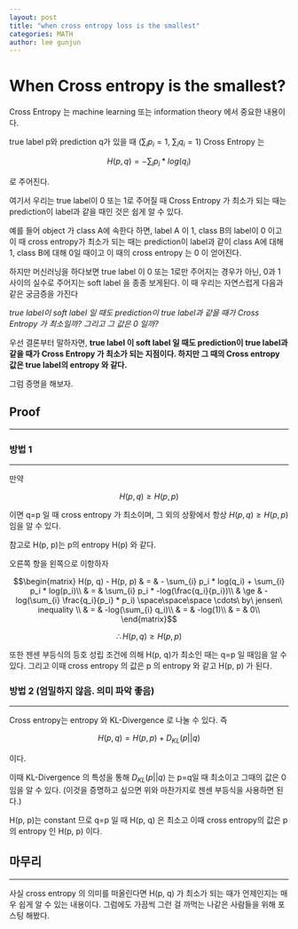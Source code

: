 ```yaml
---
layout: post
title: "when cross entropy loss is the smallest"
categories: MATH
author: lee gunjun
---
```


# When Cross entropy is the smallest?

Cross Entropy 는 machine learning 또는 information theory 에서 중요한 내용이다.

true label p와 prediction q가 있을 때 ($\sum_i p_i = 1$, $\sum_i q_i = 1$) Cross Entropy 는

$$ H(p, q) = - \sum_{i} p_i * log(q_i) $$

로 주어진다.

여기서 우리는 true label이 0 또는 1로 주어질 때 Cross Entropy 가 최소가 되는 때는 prediction이 label과 같을 때인 것은 쉽게 알 수 있다.

예를 들어 object 가 class A에 속한다 하면, label A 이 1, class B의 label이 0 이고 이 때 cross entropy가 최소가 되는 때는 prediction이 label과 같이 class A에 대해 1, class B에 대해 0일 때이고 이 때의 cross entropy 는 0 이 얻어진다.

하지만 머신러닝을 하다보면 true label 이 0 또는 1로만 주어지는 경우가 아닌, 0과 1 사이의 실수로 주어지는 soft label 을 종종 보게된다. 이 때 우리는 자연스럽게 다음과 같은 궁금증을 가진다

*true label이 soft label 일 때도 prediction이 true label과 같을 때가 Cross Entropy 가 최소일까? 그리고 그 값은 0 일까?*

우선 결론부터 말하자면, **true label 이 soft label 일 때도 prediction이 true label과 같을 때가 Cross Entropy 가 최소가 되는 지점이다. 하지만 그 때의 Cross entropy 값은 true label의 entropy 와 같다.**

그럼 증명을 해보자.

## Proof

----

### 방법 1

----

만약 

$$H(p, q) \ge H(p, p)$$

이면 q=p 일 때 cross entropy 가 최소이며, 그 외의 상황에서 항상 $H(p, q) \ge H(p, p)$ 임을 알 수 있다.

참고로 H(p, p)는 p의 entropy H(p) 와 같다.

오른쪽 항을 왼쪽으로 이항하자

$$\begin{matrix}
H(p, q) - H(p, p) & = &  - \sum_{i} p_i * log(q_i) + \sum_{i} p_i * log(p_i)\\
& = & \sum_{i} p_i * -log(\frac{q_i}{p_i})\\
& \ge & -log(\sum_{i} \frac{q_i}{p_i} * p_i) \space\space\space \cdots\ by\ jensen\ inequality \\
& = & -log(\sum_{i} q_i)\\
& = & -log(1)\\
& = & 0\\
\end{matrix}$$

$$\therefore H(p, q) \ge H(p, p)$$

또한 젠센 부등식의 등호 성립 조건에 의해 H(p, q)가 최소인 때는 q=p 일 때임을 알 수 있다. 그리고 이때 cross entropy 의 값은 p 의 entropy 와 같고 H(p, p) 가 된다.

### 방법 2 (엄밀하지 않음. 의미 파악 좋음)

----

Cross entropy는 entropy 와 KL-Divergence 로 나눌 수 있다. 즉

$$H(p, q) = H(p, p) + D_{KL} (p || q)$$

이다.

이때 KL-Divergence 의 특성을 통해 $D_{KL} (p \vert \vert q)$ 는 p=q일 때 최소이고 그때의 값은 0 임을 알 수 있다. (이것을 증명하고 싶으면 위와 마찬가지로 젠센 부등식을 사용하면 된다.)

H(p, p)는 constant 므로 q=p 일 때 H(p, q) 은 최소고 이때 cross entropy의 값은 p의 entropy 인 H(p, p) 이다.

## 마무리

----

사실 cross entropy 의 의미를 떠올린다면 H(p, q) 가 최소가 되는 때가 언제인지는 매우 쉽게 알 수 있는 내용이다. 그럼에도 가끔씩 그런 걸 까먹는 나같은 사람들을 위해 포스팅 해봤다.